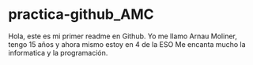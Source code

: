# practica-github_AMC

Hola, este es mi primer readme en Github.
Yo me llamo Arnau Moliner, tengo 15 años y ahora mismo estoy en 4 de la ESO
Me encanta mucho la informatica y la programación.
